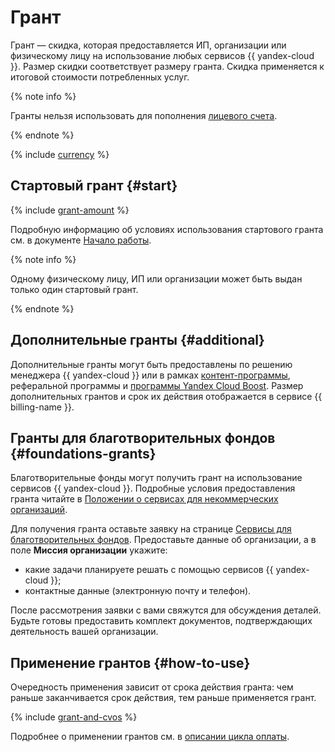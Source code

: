 # Грант

Грант — скидка, которая предоставляется ИП, организации или физическому лицу на использование любых сервисов {{ yandex-cloud }}. Размер скидки соответствует размеру гранта. Скидка применяется к итоговой стоимости потребленных услуг.

{% note info %}

Гранты нельзя использовать для пополнения [лицевого счета](personal-account.md).

{% endnote %}

{% include [currency](../_includes/currency.md) %}

## Стартовый грант {#start}

{% include [grant-amount](../../getting-started/_includes/grant-amount.md) %}

Подробную информацию об условиях использования стартового гранта см. в документе [Начало работы](../../getting-started/usage-grant.md).

{% note info %}

Одному физическому лицу, ИП или организации может быть выдан только один стартовый грант.

{% endnote %}

## Дополнительные гранты {#additional}
Дополнительные гранты могут быть предоставлены по решению менеджера {{ yandex-cloud }} или в рамках [контент-программы](../../../content-program), реферальной программы и [программы Yandex Cloud Boost](../../../cloud-boost). Размер дополнительных грантов и срок их действия отображается в сервисе {{ billing-name }}.


## Гранты для благотворительных фондов {#foundations-grants}
Благотворительные фонды могут получить грант на использование сервисов {{ yandex-cloud }}. Подробные условия предоставления гранта читайте в [Положении о сервисах для некоммерческих организаций](https://yandex.ru/legal/ngo_terms/?lang=ru).

Для получения гранта оставьте заявку на странице [Сервисы для благотворительных фондов](https://help.yandex.ru/business). Предоставьте данные об организации, а в поле **Миссия организации** укажите:
* какие задачи планируете решать с помощью сервисов {{ yandex-cloud }};
* контактные данные (электронную почту и телефон).

После рассмотрения заявки с вами свяжутся для обсуждения деталей. Будьте готовы предоставить комплект документов, подтверждающих деятельность вашей организации.


## Применение грантов {#how-to-use}
Очередность применения зависит от срока действия гранта: чем раньше заканчивается срок действия, тем раньше применяется грант.

{% include [grant-and-cvos](../../_includes/billing/grant-and-cvos.md) %}

Подробнее о применении грантов см. в [описании цикла оплаты](../payment/billing-cycle-individual).